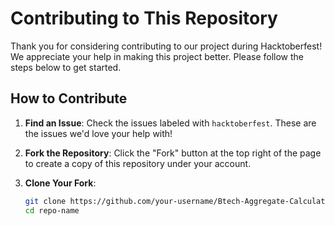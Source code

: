 # Contributing to This Repository

Thank you for considering contributing to our project during Hacktoberfest! We appreciate your help in making this project better. Please follow the steps below to get started.

## How to Contribute

1. **Find an Issue**: Check the issues labeled with `hacktoberfest`. These are the issues we'd love your help with!

2. **Fork the Repository**: Click the "Fork" button at the top right of the page to create a copy of this repository under your account.

3. **Clone Your Fork**:
   ```bash
   git clone https://github.com/your-username/Btech-Aggregate-Calculator.git
   cd repo-name
